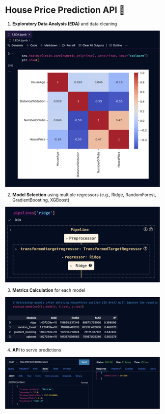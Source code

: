 # House Price Prediction API 🚀

1. **Exploratory Data Analysis (EDA)** and data cleaning

![EDA screenshot](img/eda.png "EDA Overview")

2. **Model Selection** using multiple regressors (e.g., Ridge, RandomForest, GradientBoosting, XGBoost)

![Model screenshot](img/pipeline.png "Modeling Overview")

3. **Metrics Calculation** for each model

![API screenshot](img/eval.png "Evaluation Results")

4. **API** to serve predictions

![API screenshot](img/api.png "API Serving")

